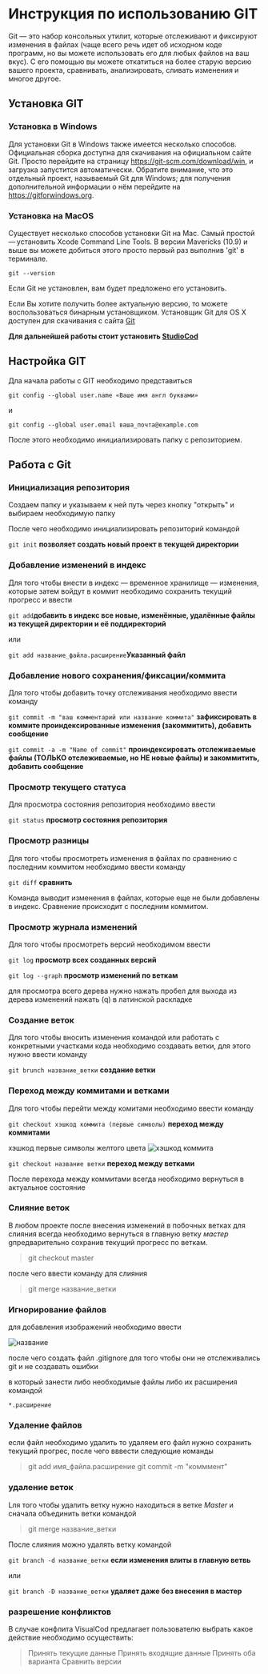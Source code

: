
# Инструкция по использованию GIT

Git — это набор консольных утилит, которые отслеживают и фиксируют изменения в файлах (чаще всего речь идет об исходном коде программ, но вы можете использовать его для любых файлов на ваш вкус). С его помощью вы можете откатиться на более старую версию вашего проекта, сравнивать, анализировать, сливать изменения и многое другое.

## Установка GIT

### Установка в Windows

Для установки Git в Windows также имеется несколько способов. Официальная сборка доступна для скачивания на официальном сайте Git. Просто перейдите на страницу <https://git-scm.com/download/win>, и загрузка запустится автоматически. Обратите внимание, что это отдельный проект, называемый Git для Windows; для получения дополнительной информации о нём перейдите на <https://gitforwindows.org>.

### Установка на MacOS

Существует несколько способов установки Git на Mac. Самый простой — установить Xcode Command Line Tools. В версии Mavericks (10.9) и выше вы можете добиться этого просто первый раз выполнив 'git' в терминале.

`git --version`

Если Git не установлен, вам будет предложено его установить.

Если Вы хотите получить более актуальную версию, то можете воспользоваться бинарным установщиком. Установщик Git для OS X доступен для скачивания с сайта [Git](https://git-scm.com/download/mac)

__Для дальнейшей работы стоит установить [StudioCod](https://code.visualstudio.com/)__

## Настройка GIT

Дла начала работы с GIT необходимо представиться

`git config --global user.name «Ваше имя англ буквами»`

и

`git config --global user.email ваша_почта@example.com`

После этого необходимо инициализировать папку с репозиторием.

## Работа с Git

### Инициализация репозитория

Создаем папку и указываем к ней путь через кнопку "открыть" и выбираем необходимую папку

После чего необходимо инициализировать репозиторий командой

`git init` __позволяет создать новый проект в текущей директории__

### Добавление изменений в индекс

Для того чтобы внести в индекс — временное хранилище — изменения, которые затем войдут в коммит необходимо сохранить текущий прогресс и ввести

`git add`__добавить в индекс все новые, изменённые, удалённые файлы из текущей директории и её поддиректорий__

или

`git add название_файла.расширение`__Указанный файл__

### Добавление нового сохранения/фиксации/коммита

Для того чтобы добавить точку отслеживания необходимо ввести команду

`git commit -m "ваш комментарий или название коммита"` __зафиксировать в коммите проиндексированные изменения (закоммитить), добавить сообщение__  

`git commit -a -m "Name of commit"` __проиндексировать отслеживаемые файлы (ТОЛЬКО отслеживаемые, но НЕ новые файлы) и закоммитить, добавить сообщение__

### Просмотр текущего статуса

Для просмотра состояния репозитория необходимо ввести

`git status`  __просмотр состояния репозитория__  

### Просмотр разницы

Для того чтобы просмотреть изменения в файлах по сравнению с последним коммитом необходимо ввести команду

`git diff`  __сравнить__  

Команда выводит изменения в файлах, которые еще не были добавлены в индекс. Сравнение происходит с последним коммитом.

### Просмотр журнала изменений

Для того чтобы просмотреть версий необходимом ввести

`git log`  __просмотр всех созданных версий__  

`git log --graph`  __просмотр изменений по веткам__

для просмотра всего дерева нужно нажать пробел
для выхода из дерева изменений нажать (q) в латинской раскладке

### Создание веток

Для того чтобы вносить изменения командой или работать с конкретными участками кода необходимо создавать ветки, для этого нужно ввести команду

`git brunch название_ветки`  __создание ветки__

### Переход между коммитами и ветками

Для того чтобы перейти между комитами необходимо ввести команду

`git checkout хэшкод коммита (первые символы)`  __переход между коммитами__

хэшкод первые символы желтого цвета
![хэшкод коммита](hashcode.png)

`git checkout название ветки`  __переход между ветками__

После перехода между коммитами всегда необходимо вернуться в актуальное состояние

### Слияние веток

В любом проекте после внесения изменений в побочных ветках для слияния всегда необходимо вернуться в главную ветку _мастер_ gпредварительно сохранив текущий прогресс по веткам.

>git checkout master

после чего ввести команду для слияния

>git merge название_ветки

### Игнорирование файлов

для добавления изображений необходимо ввести

![название](имя.расширение)

после чего создать файл .gitignore для того чтобы они не отслеживались git и не создавать ошибки

в который занести либо необходимые файлы либо их расширения командой

`*.расширение`

### Удаление файлов

если файл необходимо удалить то удаляем его файл нужно сохранить текущий прогрес, после чего вввести следующие команды

>git add имя_файла.расширение
>git commit -m "комммент"

### удаление веток

Lля того чтобы удалить ветку нужно находиться в ветке _Master_ и сначала объединить ветки командой

>git merge название_ветки

После слияния можно удалять ветку командой

`git branch -d название_ветки` __если изменения влиты в главную ветвь__

или

`git branch -D название_ветки` __удаляет даже без внесения в мастер__

### разрешение конфликтов

В случае конфлита VisualCod предлагает пользователю выбрать какое действие необходимо осуществить:
>Принять текущие данные
>Принять входящие данные
>Принять оба варианта
>Сравнить версии
